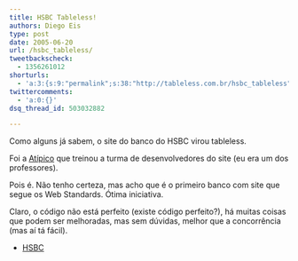 ```yaml
---
title: HSBC Tableless!
authors: Diego Eis
type: post
date: 2005-06-20
url: /hsbc_tableless/
tweetbackscheck:
  - 1356261012
shorturls:
  - 'a:3:{s:9:"permalink";s:38:"http://tableless.com.br/hsbc_tableless";s:7:"tinyurl";s:26:"http://tinyurl.com/3h96bcj";s:4:"isgd";s:19:"http://is.gd/nnEFlg";}'
twittercomments:
  - 'a:0:{}'
dsq_thread_id: 503032882

---
```

Como alguns já sabem, o site do banco do HSBC virou tableless.
  
Foi a [Atípico][1] que treinou a turma de desenvolvedores do site (eu era um dos professores). 

Pois é. Não tenho certeza, mas acho que é o primeiro banco com site que segue os Web Standards. Ótima iniciativa. 

Claro, o código não está perfeito (existe código perfeito?), há muitas coisas que podem ser melhoradas, mas sem dúvidas, melhor que a concorrência (mas aí tá fácil). 

  * [HSBC][2]

 [1]: http://www.atipico.com.br/
 [2]: http://www.hsbc.com.br/